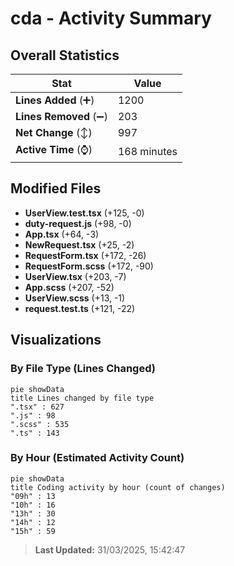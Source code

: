 # cda - Activity Summary 

## Overall Statistics

| Stat                   | Value                                                             |
| ---------------------- | ----------------------------------------------------------------- |
| **Lines Added** (➕)   | 1200                                          |
| **Lines Removed** (➖) | 203                                        |
| **Net Change** (↕)    | 997                |
| **Active Time** (⌚)   | 168 minutes |


## Modified Files
- **UserView.test.tsx** (+125, -0)
- **duty-request.js** (+98, -0)
- **App.tsx** (+64, -3)
- **NewRequest.tsx** (+25, -2)
- **RequestForm.tsx** (+172, -26)
- **RequestForm.scss** (+172, -90)
- **UserView.tsx** (+203, -7)
- **App.scss** (+207, -52)
- **UserView.scss** (+13, -1)
- **request.test.ts** (+121, -22)

## Visualizations

### By File Type (Lines Changed)

```mermaid
pie showData
title Lines changed by file type
".tsx" : 627
".js" : 98
".scss" : 535
".ts" : 143
```

### By Hour (Estimated Activity Count)

```mermaid
pie showData
title Coding activity by hour (count of changes)
"09h" : 13
"10h" : 16
"13h" : 30
"14h" : 12
"15h" : 59
```


> **Last Updated:** 31/03/2025, 15:42:47